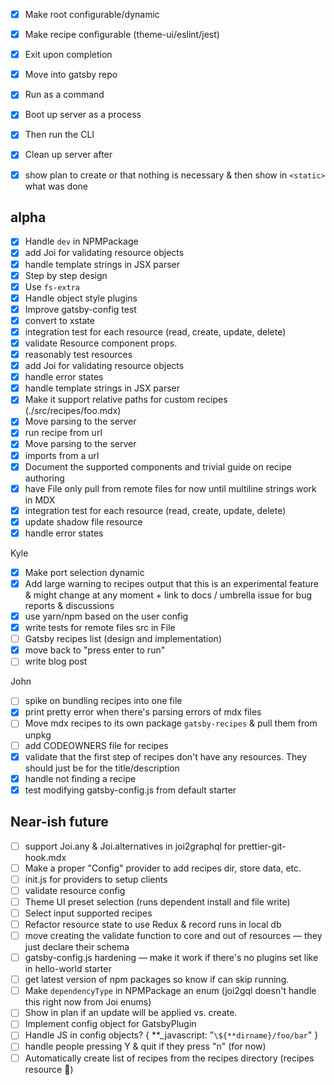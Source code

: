 - [x] Make root configurable/dynamic
- [x] Make recipe configurable (theme-ui/eslint/jest)
- [x] Exit upon completion

- [x] Move into gatsby repo
- [x] Run as a command
- [x] Boot up server as a process
- [x] Then run the CLI
- [x] Clean up server after
- [x] show plan to create or that nothing is necessary & then show in `<static>` what was done

## alpha

- [x] Handle `dev` in NPMPackage
- [x] add Joi for validating resource objects
- [x] handle template strings in JSX parser
- [x] Step by step design
- [x] Use `fs-extra`
- [x] Handle object style plugins
- [x] Improve gatsby-config test
- [x] convert to xstate
- [x] integration test for each resource (read, create, update, delete)
- [x] validate Resource component props.
- [x] reasonably test resources
- [x] add Joi for validating resource objects
- [x] handle error states
- [x] handle template strings in JSX parser
- [x] Make it support relative paths for custom recipes (./src/recipes/foo.mdx)
- [x] Move parsing to the server
- [x] run recipe from url
- [x] Move parsing to the server
- [x] imports from a url
- [x] Document the supported components and trivial guide on recipe authoring
- [x] have File only pull from remote files for now until multiline strings work in MDX
- [x] integration test for each resource (read, create, update, delete)
- [x] update shadow file resource
- [x] handle error states

Kyle

- [x] Make port selection dynamic
- [x] Add large warning to recipes output that this is an experimental feature & might change at any moment + link to docs / umbrella issue for bug reports & discussions
- [x] use yarn/npm based on the user config
- [x] write tests for remote files src in File
- [ ] Gatsby recipes list (design and implementation)
- [x] move back to "press enter to run"
- [ ] write blog post

John

- [ ] spike on bundling recipes into one file
- [x] print pretty error when there's parsing errors of mdx files
- [ ] Move mdx recipes to its own package `gatsby-recipes` & pull them from unpkg
- [ ] add CODEOWNERS file for recipes
- [x] validate that the first step of recipes don't have any resources. They should just be for the title/description
- [x] handle not finding a recipe
- [x] test modifying gatsby-config.js from default starter

## Near-ish future

- [ ] support Joi.any & Joi.alternatives in joi2graphql for prettier-git-hook.mdx
- [ ] Make a proper "Config" provider to add recipes dir, store data, etc.
- [ ] init.js for providers to setup clients
- [ ] validate resource config
- [ ] Theme UI preset selection (runs dependent install and file write)
- [ ] Select input supported recipes
- [ ] Refactor resource state to use Redux & record runs in local db
- [ ] move creating the validate function to core and out of resources — they just declare their schema
- [ ] gatsby-config.js hardening — make it work if there's no plugins set like in hello-world starter
- [ ] get latest version of npm packages so know if can skip running.
- [ ] Make `dependencyType` in NPMPackage an enum (joi2gql doesn't handle this right now from Joi enums)
- [ ] Show in plan if an update will be applied vs. create.
- [ ] Implement config object for GatsbyPlugin
- [ ] Handle JS in config objects? { **\_javascript: "`\${**dirname}/foo/bar`" }
- [ ] handle people pressing Y & quit if they press "n" (for now)
- [ ] Automatically create list of recipes from the recipes directory (recipes resource 🤔)

